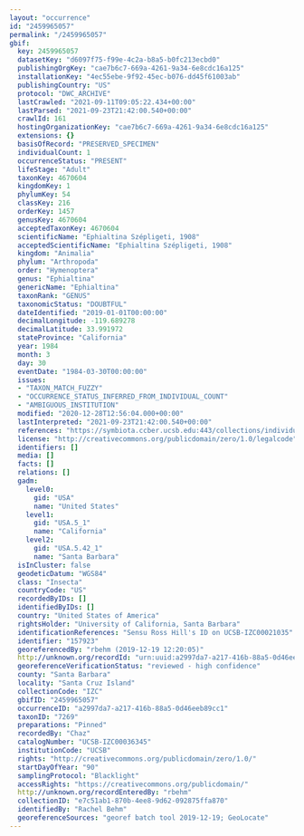 ```yaml
---
layout: "occurrence"
id: "2459965057"
permalink: "/2459965057"
gbif:
  key: 2459965057
  datasetKey: "d6097f75-f99e-4c2a-b8a5-b0fc213ecbd0"
  publishingOrgKey: "cae7b6c7-669a-4261-9a34-6e8cdc16a125"
  installationKey: "4ec55ebe-9f92-45ec-b076-dd45f61003ab"
  publishingCountry: "US"
  protocol: "DWC_ARCHIVE"
  lastCrawled: "2021-09-11T09:05:22.434+00:00"
  lastParsed: "2021-09-23T21:42:00.540+00:00"
  crawlId: 161
  hostingOrganizationKey: "cae7b6c7-669a-4261-9a34-6e8cdc16a125"
  extensions: {}
  basisOfRecord: "PRESERVED_SPECIMEN"
  individualCount: 1
  occurrenceStatus: "PRESENT"
  lifeStage: "Adult"
  taxonKey: 4670604
  kingdomKey: 1
  phylumKey: 54
  classKey: 216
  orderKey: 1457
  genusKey: 4670604
  acceptedTaxonKey: 4670604
  scientificName: "Ephialtina Szépligeti, 1908"
  acceptedScientificName: "Ephialtina Szépligeti, 1908"
  kingdom: "Animalia"
  phylum: "Arthropoda"
  order: "Hymenoptera"
  genus: "Ephialtina"
  genericName: "Ephialtina"
  taxonRank: "GENUS"
  taxonomicStatus: "DOUBTFUL"
  dateIdentified: "2019-01-01T00:00:00"
  decimalLongitude: -119.689278
  decimalLatitude: 33.991972
  stateProvince: "California"
  year: 1984
  month: 3
  day: 30
  eventDate: "1984-03-30T00:00:00"
  issues:
  - "TAXON_MATCH_FUZZY"
  - "OCCURRENCE_STATUS_INFERRED_FROM_INDIVIDUAL_COUNT"
  - "AMBIGUOUS_INSTITUTION"
  modified: "2020-12-28T12:56:04.000+00:00"
  lastInterpreted: "2021-09-23T21:42:00.540+00:00"
  references: "https://symbiota.ccber.ucsb.edu:443/collections/individual/index.php?occid=157923"
  license: "http://creativecommons.org/publicdomain/zero/1.0/legalcode"
  identifiers: []
  media: []
  facts: []
  relations: []
  gadm:
    level0:
      gid: "USA"
      name: "United States"
    level1:
      gid: "USA.5_1"
      name: "California"
    level2:
      gid: "USA.5.42_1"
      name: "Santa Barbara"
  isInCluster: false
  geodeticDatum: "WGS84"
  class: "Insecta"
  countryCode: "US"
  recordedByIDs: []
  identifiedByIDs: []
  country: "United States of America"
  rightsHolder: "University of California, Santa Barbara"
  identificationReferences: "Sensu Ross Hill's ID on UCSB-IZC00021035"
  identifier: "157923"
  georeferencedBy: "rbehm (2019-12-19 12:20:05)"
  http://unknown.org/recordId: "urn:uuid:a2997da7-a217-416b-88a5-0d46eeb89cc1"
  georeferenceVerificationStatus: "reviewed - high confidence"
  county: "Santa Barbara"
  locality: "Santa Cruz Island"
  collectionCode: "IZC"
  gbifID: "2459965057"
  occurrenceID: "a2997da7-a217-416b-88a5-0d46eeb89cc1"
  taxonID: "7269"
  preparations: "Pinned"
  recordedBy: "Chaz"
  catalogNumber: "UCSB-IZC00036345"
  institutionCode: "UCSB"
  rights: "http://creativecommons.org/publicdomain/zero/1.0/"
  startDayOfYear: "90"
  samplingProtocol: "Blacklight"
  accessRights: "https://creativecommons.org/publicdomain/"
  http://unknown.org/recordEnteredBy: "rbehm"
  collectionID: "e7c51ab1-870b-4ee8-9d62-092875ffa870"
  identifiedBy: "Rachel Behm"
  georeferenceSources: "georef batch tool 2019-12-19; GeoLocate"
---
```

